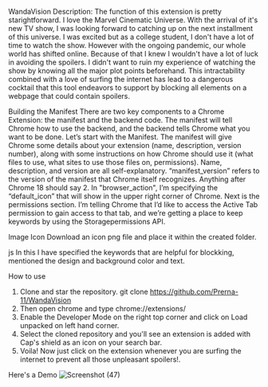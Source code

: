 WandaVision
Description:
The function of this extension is pretty starightforward. I love the Marvel Cinematic Universe. With the arrival of it's new TV show, I was looking forward to catching up on the next installment of this universe.
I was excited but as a college student, I don't have a lot of time to watch the show. However with the ongoing pandemic, our whole world has shifted online.
Because of that I knew I wouldn't have a lot of luck in avoiding the spoilers. I didn't want to ruin my experience of watching the show by knowing all the major plot points beforehand.
This intractability combined with a love of surfing the internet has lead to a dangerous cocktail that this tool endeavors to support by blocking all elements on a webpage that could contain spoilers.

Building the Manifest
There are two key components to a Chrome Extension: the manifest and the backend code.
The manifest will tell Chrome how to use the backend, and the backend tells Chrome what you want to be done.
Let’s start with the Manifest. The manifest will give Chrome some details about your extension (name, description, version number), along with some instructions on how Chrome should use it (what files to use, what sites to use those files on, permissions).
Name, description, and version are all self-explanatory. “manifest_version” refers to the version of the manifest that Chrome itself recognizes. Anything after Chrome 18 should say 2.
In "browser_action", I’m specifying the “default_icon” that will show in the upper right corner of Chrome.
Next is the permissions section. I’m telling Chrome that I’d like to access the Active Tab permission to gain access to that tab, and we’re getting a place to keep keywords by using the Storagepermissions API.

Image Icon
Download an icon png file and place it within the created folder.

js
In this I have specified the keywords that are helpful for blockking, mentioned the design and background color and text.

How to use
1. Clone and star the repository.
 git clone https://github.com/Prerna-11/WandaVision
2. Then open chrome and type
chrome://extensions/
3. Enable the Developer Mode on the right top corner and click on Load unpacked on left hand corner.
4. Select the cloned repository and you'll see an extension is added with Cap's shield as an icon on your search bar.
5. Voila! Now just click on the extension whenever you are surfing the internet to prevent all those unpleasant spoilers!.


Here's a Demo
![Screenshot (47)](https://github.com/Prerna-11/WandaVision/assets/76648865/40538fb3-e072-46b8-bfe2-ac152222a5a0)
